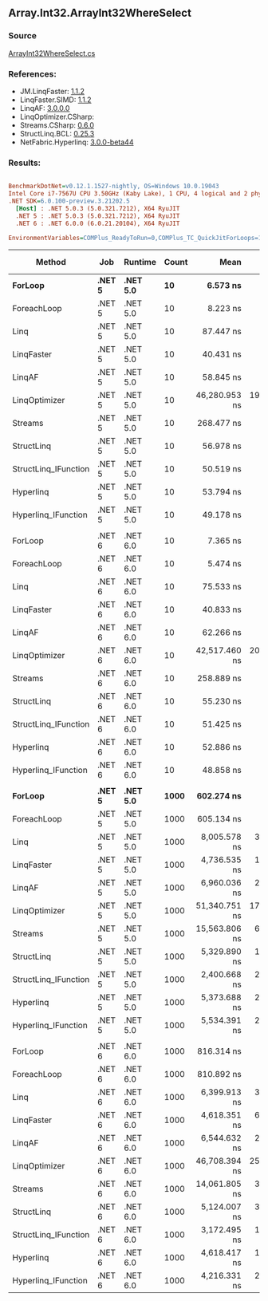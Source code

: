 ﻿## Array.Int32.ArrayInt32WhereSelect

### Source
[ArrayInt32WhereSelect.cs](../LinqBenchmarks/Array/Int32/ArrayInt32WhereSelect.cs)

### References:
- JM.LinqFaster: [1.1.2](https://www.nuget.org/packages/JM.LinqFaster/1.1.2)
- LinqFaster.SIMD: [1.1.2](https://www.nuget.org/packages/LinqFaster.SIMD/1.0.3)
- LinqAF: [3.0.0.0](https://www.nuget.org/packages/LinqAF/3.0.0.0)
- LinqOptimizer.CSharp: [](https://www.nuget.org/packages/LinqOptimizer.CSharp/)
- Streams.CSharp: [0.6.0](https://www.nuget.org/packages/Streams.CSharp/0.6.0)
- StructLinq.BCL: [0.25.3](https://www.nuget.org/packages/StructLinq.BCL/0.25.3)
- NetFabric.Hyperlinq: [3.0.0-beta44](https://www.nuget.org/packages/NetFabric.Hyperlinq/3.0.0-beta44)

### Results:
``` ini

BenchmarkDotNet=v0.12.1.1527-nightly, OS=Windows 10.0.19043
Intel Core i7-7567U CPU 3.50GHz (Kaby Lake), 1 CPU, 4 logical and 2 physical cores
.NET SDK=6.0.100-preview.3.21202.5
  [Host] : .NET 5.0.3 (5.0.321.7212), X64 RyuJIT
  .NET 5 : .NET 5.0.3 (5.0.321.7212), X64 RyuJIT
  .NET 6 : .NET 6.0.0 (6.0.21.20104), X64 RyuJIT

EnvironmentVariables=COMPlus_ReadyToRun=0,COMPlus_TC_QuickJitForLoops=1,COMPlus_TieredPGO=1  

```
|               Method |    Job |  Runtime | Count |          Mean |       Error |      StdDev |    Ratio | RatioSD |   Gen 0 | Gen 1 | Gen 2 | Allocated |
|--------------------- |------- |--------- |------ |--------------:|------------:|------------:|---------:|--------:|--------:|------:|------:|----------:|
|              **ForLoop** | **.NET 5** | **.NET 5.0** |    **10** |      **6.573 ns** |   **0.1753 ns** |   **0.1639 ns** |     **1.00** |    **0.00** |       **-** |     **-** |     **-** |         **-** |
|          ForeachLoop | .NET 5 | .NET 5.0 |    10 |      8.223 ns |   0.0433 ns |   0.0405 ns |     1.25 |    0.03 |       - |     - |     - |         - |
|                 Linq | .NET 5 | .NET 5.0 |    10 |     87.447 ns |   0.5092 ns |   0.4514 ns |    13.29 |    0.35 |  0.0497 |     - |     - |     104 B |
|           LinqFaster | .NET 5 | .NET 5.0 |    10 |     40.431 ns |   0.2613 ns |   0.2445 ns |     6.15 |    0.16 |  0.0459 |     - |     - |      96 B |
|               LinqAF | .NET 5 | .NET 5.0 |    10 |     58.845 ns |   0.2765 ns |   0.2586 ns |     8.96 |    0.23 |       - |     - |     - |         - |
|        LinqOptimizer | .NET 5 | .NET 5.0 |    10 | 46,280.953 ns | 197.4856 ns | 175.0659 ns | 7,034.20 |  181.60 | 14.2212 |     - |     - |  29,857 B |
|              Streams | .NET 5 | .NET 5.0 |    10 |    268.477 ns |   1.2347 ns |   1.1549 ns |    40.86 |    0.93 |  0.3519 |     - |     - |     736 B |
|           StructLinq | .NET 5 | .NET 5.0 |    10 |     56.978 ns |   0.2083 ns |   0.1948 ns |     8.67 |    0.22 |  0.0306 |     - |     - |      64 B |
| StructLinq_IFunction | .NET 5 | .NET 5.0 |    10 |     50.519 ns |   0.6440 ns |   0.6024 ns |     7.69 |    0.19 |       - |     - |     - |         - |
|            Hyperlinq | .NET 5 | .NET 5.0 |    10 |     53.794 ns |   0.1992 ns |   0.1863 ns |     8.19 |    0.21 |       - |     - |     - |         - |
|  Hyperlinq_IFunction | .NET 5 | .NET 5.0 |    10 |     49.178 ns |   0.1596 ns |   0.1493 ns |     7.49 |    0.18 |       - |     - |     - |         - |
|                      |        |          |       |               |             |             |          |         |         |       |       |           |
|              ForLoop | .NET 6 | .NET 6.0 |    10 |      7.365 ns |   0.0309 ns |   0.0289 ns |     1.00 |    0.00 |       - |     - |     - |         - |
|          ForeachLoop | .NET 6 | .NET 6.0 |    10 |      5.474 ns |   0.0395 ns |   0.0369 ns |     0.74 |    0.00 |       - |     - |     - |         - |
|                 Linq | .NET 6 | .NET 6.0 |    10 |     75.533 ns |   0.6684 ns |   0.6252 ns |    10.26 |    0.10 |  0.0497 |     - |     - |     104 B |
|           LinqFaster | .NET 6 | .NET 6.0 |    10 |     40.833 ns |   0.3105 ns |   0.2904 ns |     5.54 |    0.05 |  0.0459 |     - |     - |      96 B |
|               LinqAF | .NET 6 | .NET 6.0 |    10 |     62.266 ns |   0.2424 ns |   0.2267 ns |     8.45 |    0.05 |       - |     - |     - |         - |
|        LinqOptimizer | .NET 6 | .NET 6.0 |    10 | 42,517.460 ns | 201.8765 ns | 178.9583 ns | 5,774.38 |   35.80 | 14.0991 |     - |     - |  29,599 B |
|              Streams | .NET 6 | .NET 6.0 |    10 |    258.889 ns |   2.1241 ns |   1.6584 ns |    35.19 |    0.23 |  0.3519 |     - |     - |     736 B |
|           StructLinq | .NET 6 | .NET 6.0 |    10 |     55.230 ns |   0.2153 ns |   0.1909 ns |     7.50 |    0.04 |  0.0305 |     - |     - |      64 B |
| StructLinq_IFunction | .NET 6 | .NET 6.0 |    10 |     51.425 ns |   0.1641 ns |   0.1535 ns |     6.98 |    0.04 |       - |     - |     - |         - |
|            Hyperlinq | .NET 6 | .NET 6.0 |    10 |     52.886 ns |   0.7204 ns |   0.6386 ns |     7.18 |    0.10 |       - |     - |     - |         - |
|  Hyperlinq_IFunction | .NET 6 | .NET 6.0 |    10 |     48.858 ns |   0.1435 ns |   0.1342 ns |     6.63 |    0.03 |       - |     - |     - |         - |
|                      |        |          |       |               |             |             |          |         |         |       |       |           |
|              **ForLoop** | **.NET 5** | **.NET 5.0** |  **1000** |    **602.274 ns** |   **4.4156 ns** |   **4.1304 ns** |     **1.00** |    **0.00** |       **-** |     **-** |     **-** |         **-** |
|          ForeachLoop | .NET 5 | .NET 5.0 |  1000 |    605.134 ns |   6.2555 ns |   5.5453 ns |     1.00 |    0.01 |       - |     - |     - |         - |
|                 Linq | .NET 5 | .NET 5.0 |  1000 |  8,005.578 ns |  37.6256 ns |  35.1950 ns |    13.29 |    0.10 |  0.0458 |     - |     - |     104 B |
|           LinqFaster | .NET 5 | .NET 5.0 |  1000 |  4,736.535 ns |  18.1190 ns |  16.0621 ns |     7.86 |    0.06 |  2.8915 |     - |     - |   6,064 B |
|               LinqAF | .NET 5 | .NET 5.0 |  1000 |  6,960.036 ns |  26.2010 ns |  23.2265 ns |    11.56 |    0.09 |       - |     - |     - |         - |
|        LinqOptimizer | .NET 5 | .NET 5.0 |  1000 | 51,340.751 ns | 173.8074 ns | 162.5795 ns |    85.25 |    0.65 | 15.0757 |     - |     - |  31,867 B |
|              Streams | .NET 5 | .NET 5.0 |  1000 | 15,563.806 ns |  64.0478 ns |  59.9104 ns |    25.84 |    0.19 |  0.3357 |     - |     - |     736 B |
|           StructLinq | .NET 5 | .NET 5.0 |  1000 |  5,329.890 ns |  13.3825 ns |  10.4482 ns |     8.85 |    0.06 |  0.0305 |     - |     - |      64 B |
| StructLinq_IFunction | .NET 5 | .NET 5.0 |  1000 |  2,400.668 ns |  21.4331 ns |  20.0485 ns |     3.99 |    0.05 |       - |     - |     - |         - |
|            Hyperlinq | .NET 5 | .NET 5.0 |  1000 |  5,373.688 ns |  27.8772 ns |  26.0763 ns |     8.92 |    0.07 |       - |     - |     - |         - |
|  Hyperlinq_IFunction | .NET 5 | .NET 5.0 |  1000 |  5,534.391 ns |  25.6716 ns |  22.7572 ns |     9.19 |    0.07 |       - |     - |     - |         - |
|                      |        |          |       |               |             |             |          |         |         |       |       |           |
|              ForLoop | .NET 6 | .NET 6.0 |  1000 |    816.314 ns |   7.6407 ns |   6.3803 ns |     1.00 |    0.00 |       - |     - |     - |         - |
|          ForeachLoop | .NET 6 | .NET 6.0 |  1000 |    810.892 ns |   4.2989 ns |   4.0212 ns |     0.99 |    0.01 |       - |     - |     - |         - |
|                 Linq | .NET 6 | .NET 6.0 |  1000 |  6,399.913 ns |  35.2954 ns |  33.0153 ns |     7.84 |    0.06 |  0.0458 |     - |     - |     104 B |
|           LinqFaster | .NET 6 | .NET 6.0 |  1000 |  4,618.351 ns |  69.0732 ns |  61.2316 ns |     5.66 |    0.09 |  2.8915 |     - |     - |   6,064 B |
|               LinqAF | .NET 6 | .NET 6.0 |  1000 |  6,544.632 ns |  26.7713 ns |  22.3553 ns |     8.02 |    0.06 |       - |     - |     - |         - |
|        LinqOptimizer | .NET 6 | .NET 6.0 |  1000 | 46,708.394 ns | 259.2507 ns | 242.5032 ns |    57.18 |    0.47 | 15.0757 |     - |     - |  31,608 B |
|              Streams | .NET 6 | .NET 6.0 |  1000 | 14,061.805 ns |  39.0172 ns |  36.4967 ns |    17.23 |    0.14 |  0.3510 |     - |     - |     736 B |
|           StructLinq | .NET 6 | .NET 6.0 |  1000 |  5,124.007 ns |  35.5790 ns |  33.2806 ns |     6.27 |    0.06 |  0.0305 |     - |     - |      64 B |
| StructLinq_IFunction | .NET 6 | .NET 6.0 |  1000 |  3,172.495 ns |  14.6124 ns |  12.9535 ns |     3.89 |    0.03 |       - |     - |     - |         - |
|            Hyperlinq | .NET 6 | .NET 6.0 |  1000 |  4,618.417 ns |  17.1716 ns |  16.0623 ns |     5.66 |    0.04 |       - |     - |     - |         - |
|  Hyperlinq_IFunction | .NET 6 | .NET 6.0 |  1000 |  4,216.331 ns |  20.3939 ns |  19.0764 ns |     5.17 |    0.04 |       - |     - |     - |         - |
